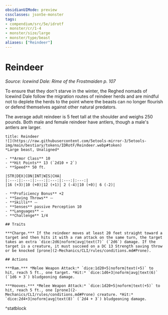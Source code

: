 ```yaml
---
obsidianUIMode: preview
cssclasses: json5e-monster
tags:
- compendium/src/5e/idrotf
- monster/cr/1-4
- monster/size/large
- monster/type/beast
aliases: ["Reindeer"]
---
```

# Reindeer
*Source: Icewind Dale: Rime of the Frostmaiden p. 107*  

To ensure that they don't starve in the winter, the Reghed nomads of Icewind Dale follow the migration routes of reindeer herds and are mindful not to deplete the herds to the point where the beasts can no longer flourish or defend themselves against other natural predators.

The average adult reindeer is 5 feet tall at the shoulder and weighs 250 pounds. Both male and female reindeer have antlers, though a male's antlers are larger.

```ad-statblock
title: Reindeer
![](https://raw.githubusercontent.com/5etools-mirror-3/5etools-img/main/bestiary/tokens/IDRotF/Reindeer.webp#token)
*Large beast, Unaligned*

- **Armor Class** 10
- **Hit Points** 13 (`2d10 + 2`)
- **Speed** 50 ft.

|STR|DEX|CON|INT|WIS|CHA|
|:---:|:---:|:---:|:---:|:---:|:---:|
|16 (+3)|10 (+0)|12 (+1)| 2 (-4)|10 (+0)| 6 (-2)|

- **Proficiency Bonus** +2
- **Saving Throws** ⏤
- **Skills** ⏤
- **Senses** passive Perception 10
- **Languages** —
- **Challenge** 1/4

## Traits

***Charge.*** If the reindeer moves at least 20 feet straight toward a target and then hits it with a ram attack on the same turn, the target takes an extra `dice:2d6|noform|avg|text(7)` (`2d6`) damage. If the target is a creature, it must succeed on a DC 13 Strength saving throw or be knocked [prone](2-Mechanics/CLI/rules/conditions.md#Prone).

## Actions

***Ram.*** *Melee Weapon Attack:* `dice:1d20+5|noform|text(+5)` to hit, reach 5 ft., one target. *Hit:* `dice:1d6+3|noform|avg|text(6)` (`1d6 + 3`) bludgeoning damage.

***Hooves.*** *Melee Weapon Attack:* `dice:1d20+5|noform|text(+5)` to hit, reach 5 ft., one [prone](2-Mechanics/CLI/rules/conditions.md#Prone) creature. *Hit:* `dice:2d4+3|noform|avg|text(8)` (`2d4 + 3`) bludgeoning damage.
```
^statblock